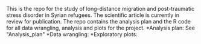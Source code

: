 This is the repo for the study of long-distance migration and post-traumatic stress disorder in Syrian refugees. The scientific article is currently in review for publication. The repo contains the analysis plan and the R code for all data wrangling, analysis and plots for the project. 
*Analysis plan: See "Analysis_plan"
*Data wrangling: 
*Exploratory plots:
